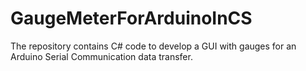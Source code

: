 # GaugeMeterForArduinoInCS
The repository contains C# code to develop a GUI with gauges for an Arduino Serial Communication data transfer.
